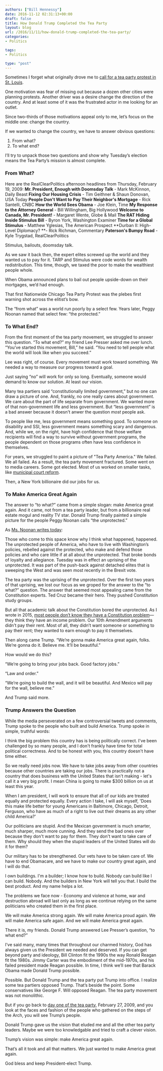 ```yaml
---
authors: ["Bill Hennessy"]
date: 2016-11-12 02:31:13+00:00
draft: false
title: How Donald Trump Completed the Tea Party
layout: blog
url: /2016/11/11/how-donald-trump-completed-the-tea-party/
categories:
- Politics

tags:
- Politics

type: "post"
---
```


Sometimes I forget what originally drove me to [call for a tea party protest in St. Louis](https://hennessysview.com/2009/02/22/st-louis-tea-party/).

One motivation was fear of missing out because a dozen other cities were planning protests. Another driver was a desire change the direction of the country. And at least some of it was the frustrated actor in me looking for an outlet.

Since two-thirds of those motivations appeal only to me, let’s focus on the middle one: change the country.

If we wanted to change the country, we have to answer obvious questions:




  1. From what?
  2. To what end?


I’ll try to unpack those two questions and show why Tuesday’s election means the Tea Party’s mission is almost complete.



### From What?



Here are the RealClearPolitics afternoon headlines from Thursday, February 19, 2009:
**Mr. President, Enough with Doomsday Talk** - Mark McKinnon, Daily Beast
**Fixing Our Housing Crisis** - Tim Geithner & Shaun Donovan, USA Today
**People Don't Want to Pay Their Neighbor's Mortgage** - Rick Santelli, CNBC
**How the World Sees Obama** - Joe Klein, Time
**My Response to the Attorney General** - Bill Willingham, Big Hollywood
**Welcome to Canada, Mr. President!** - Margaret Wente, Globe & Mail
**The RAT Hiding Inside Stimulus Bill** - Byron York, Washington Examiner
**Time for a Global Stimulus** - Matthew Yglesias, The American Prospect
**Durban II: High-Level Diplomacy? **- Rick Richman, Commentary
**Paterson's Bumpy Road** - Kyle Trygstad, RealClearPolitics

Stimulus, bailouts, doomsday talk.

As we saw it back then, the expert elites screwed up the world and they wanted us to pay for it. TARP and Stimulus were code words for wealth redistribution. This time, though, we taxed the poor to make the wealthiest people whole.

When Obama announced plans to bail out people upside-down on their mortgages, we’d had enough.

That first Nationwide Chicago Tea Party Protest was the plebes first warning shot across the elitist’s bow.

The “from what” was a world run poorly by a select few. Years later, Peggy Noonan named that select few: “the protected.”



### To What End?



From the first moment of the tea party movement, we struggled to answer this question. “To what end?” my friend Lee Presser asked me over lunch. “You’ve started this movement, Bill,” he said. “You need to tell people what the world will look like when you succeed.”

Lee was right, of course. Every movement must work toward something. We needed a way to measure our progress toward a goal.

Just saying “no” will work for only so long. Eventually, someone would demand to know our solution. At least our vision.

Many tea partiers said “constitutionally limited government,” but no one can draw a picture of one. And, frankly, no one really cares about government. We care about the part of life separate from government. We wanted more of that non-government life and less government. But “less government” is a bad answer because it doesn't anwer the question _most_ people ask.

To people like me, less government means something good. To someone on disability and SSI, less government means something scary and dangerous. And, while we, on the right, have high confidence that those welfare recipients will find a way to survive without government programs, the people dependent on those programs often have less confidence in themselves.

For years, we struggled to paint a picture of "Tea Party America." We failed. We all failed. As a result, the tea party movement fractured. Some went on to media careers. Some got elected. Most of us worked on smaller tasks, like [municipal court reform](https://hennessysview.com/2014/08/21/why-st-louis-tea-party-went-to-ferguson-to-shop/).

Then, a New York billionaire did our jobs for us.



### To Make America Great Again



The answer to “to what?” came from a simple slogan: make America great again. And it came, not from a tea party leader, but from a billionaire real estate mogul and reality TV star. Donald Trump finally painted a simple picture for the people Peggy Noonan calls “the unprotected.”

As [Ms. Noonan writes today](https://www.google.com/search?q=What+Comes+After+the+Uprising&oq=What+Comes+After+the+Uprising&aqs=chrome..69i57.191j0j1&sourceid=chrome&ie=UTF-8):



> 
  Those who come to this space know why I think what happened, happened. The unprotected people of America, who have to live with Washington’s policies, rebelled against the protected, who make and defend those policies and who care little if at all about the unprotected. That broke bonds of loyalty and allegiance. Tuesday was in effect an uprising of the unprotected. It was part of the push-back against detached elites that is sweeping the West and was seen most recently in the Brexit vote.




The tea party was the uprising of the unprotected. Over the first two years of that uprising, we lost our focus as we groped for the answer to the “to what?” question. The answer that seemed most appealing came from the Constitution experts. Ted Cruz became their hero. They pushed Constitution study groups.

But all that academic talk about the Constitution bored the unprotected. As I wrote in 2015, [most people don’t know they have a Constitution problem](https://hennessysview.com/2016/08/05/purpose-trumps-policy-and-principles-video/)—they think they have an income problem. Our 10th Amendment arguments didn’t pay their rent. Most of all, they didn’t want someone or something to pay their rent; they wanted to earn enough to pay it themselves.

Then along came Trump. “We’re gonna make America great again, folks. We’re gonna do it. Believe me. It’ll be beautiful.”

How would we do this?

“We’re going to bring your jobs back. Good factory jobs.”

“Law and order.”

“We’re going to build the wall, and it will be beautiful. And Mexico will pay for the wall, believe me.”

And Trump said more.



### Trump Answers the Question



While the media perseverated on a few controversial tweets and comments, Trump spoke to the people who built and build America. Trump spoke in simple, truthful words:



> 
  I think the big problem this country has is being politically correct. I've been challenged by so many people, and I don't frankly have time for total political correctness. And to be honest with you, this country doesn't have time either.
  
  So we really need jobs now. We have to take jobs away from other countries because other countries are taking our jobs. There is practically not a country that does business with the United States that isn't making - let's call it a very big profit. I mean China is going to make $300 billion on us at least this year.
  
  When I am president, I will work to ensure that all of our kids are treated equally and protected equally. Every action I take, I will ask myself, 'Does this make life better for young Americans in Baltimore, Chicago, Detroit, Ferguson, who have as much of a right to live out their dreams as any other child America?'
  
  Our politicians are stupid. And the Mexican government is much smarter, much sharper, much more cunning. And they send the bad ones over because they don't want to pay for them. They don't want to take care of them. Why should they when the stupid leaders of the United States will do it for them?
  
  Our military has to be strengthened. Our vets have to be taken care of. We have to end Obamacare, and we have to make our country great again, and I will do that.
  
  I own buildings. I'm a builder; I know how to build. Nobody can build like I can build. Nobody. And the builders in New York will tell you that. I build the best product. And my name helps a lot.
  
  The problems we face now - Economy and violence at home, war and destruction abroad will last only as long as we continue relying on the same politicians who created them in the first place.
  
  We will make America strong again. We will make America proud again. We will make America safe again. And we will make America great again.




There it is, my friends. Donald Trump answered Lee Presser’s question, “to what end?”

I’ve said many, many times that throughout our charmed history, God has always given us the President we needed and deserved. If you can get beyond party and ideology, Bill Clinton fit the 1990s the way Ronald Reagan fit the 1980s. Jimmy Carter was the embodiment of the mid-1970s, and his failed president made Reagan possible. In time, I think we’ll see that Barack Obama made Donald Trump possible.

Possible. But Donald Trump and the tea party put Trump into office. I realize some tea partiers opposed Trump. That’s beside the point. Some conservatives like George F. Will opposed Reagan. The tea party movement was not monolithic.

But if you go back to [day one of the tea party](https://hennessysview.com/2009/02/28/flow-thru-afterglow/), February 27, 2009, and you look at the faces and fashion of the people who gathered on the steps of the Arch, you will see Trump’s people.

Donald Trump gave us the vision that eluded me and all the other tea party leaders. Maybe we were too knowledgable and tried to craft a clever vision.

Trump’s vision was simple: make America great again.

That’s all it took and all that matters. We just wanted to make America great again.

God bless and keep President-elect Trump.
